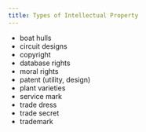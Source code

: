 ```yaml
---
title: Types of Intellectual Property
---
```


- boat hulls
- circuit designs
- copyright
- database rights
- moral rights
- patent (utility, design)
- plant varieties
- service mark
- trade dress
- trade secret
- trademark
